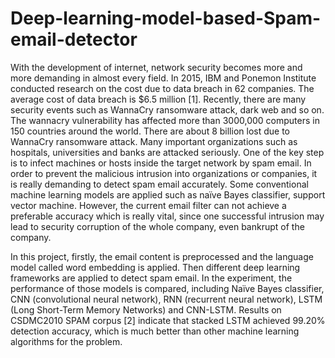 # Deep-learning-model-based-Spam-email-detector
With the development of internet, network security becomes more and more demanding in almost every field. In 2015, IBM and Ponemon Institute conducted research on the cost due to data breach in 62 companies. The average cost of data breach is $6.5 million [1]. Recently, there are many security events such as WannaCry ransomware attack, dark web and so on. The wannacry vulnerability has affected more than 3000,000 computers in 150 countries around the world. There are about 8 billion lost due to WannaCry ransomware attack. Many important organizations such as hospitals, universities and banks are attacked seriously. One of the key step is to infect machines or hosts inside the target network by spam email. In order to prevent the malicious intrusion into organizations or companies, it is really demanding to detect spam email accurately. Some conventional machine learning models are applied such as naïve Bayes classifier, support vector machine. However, the current email filter can not achieve a preferable accuracy which is really vital, since one successful intrusion may lead to security corruption of the whole company, even bankrupt of the company.

In this project, firstly, the email content is preprocessed and the language model called word embedding is applied. Then different deep learning frameworks are applied to detect spam email. In the experiment, the performance of those models is compared, including Naïve Bayes classifier, CNN (convolutional neural network), RNN (recurrent neural network), LSTM (Long Short-Term Memory Networks) and CNN-LSTM. Results on CSDMC2010 SPAM corpus [2] indicate that stacked LSTM achieved 99.20% detection accuracy, which is much better than other machine learning algorithms for the problem.
